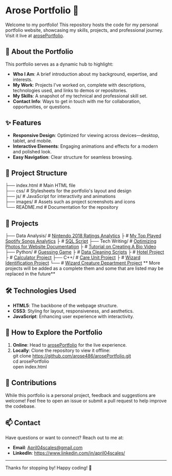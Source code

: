 # Arose Portfolio 🌟  
Welcome to my portfolio! This repository hosts the code for my personal portfolio website, showcasing my skills, projects, and professional journey. Visit it live at [arosePortfolio](https://arose486.github.io/arosePortfolio/).  

## 🚀 About the Portfolio  
This portfolio serves as a dynamic hub to highlight:  
- **Who I Am**: A brief introduction about my background, expertise, and interests.  
- **My Work**: Projects I’ve worked on, complete with descriptions, technologies used, and links to demos or repositories.  
- **My Skills**: A snapshot of my technical and professional skill set.  
- **Contact Info**: Ways to get in touch with me for collaboration, opportunities, or questions.  

## ✨ Features  
- **Responsive Design**: Optimized for viewing across devices—desktop, tablet, and mobile.  
- **Interactive Elements**: Engaging animations and effects for a modern and polished look.  
- **Easy Navigation**: Clear structure for seamless browsing.  

## 📂 Project Structure  
├── index.html        # Main HTML file  
├── css/              # Stylesheets for the portfolio's layout and design  
├── js/               # JavaScript for interactivity and animations  
├── images/           # Assets such as project screenshots and icons  
└── README.md         # Documentation for the repository  

## 📂 Projects
├── Data Analysis/  # [Nintendo 2018 Ratings Analytics](https://github.com/arose486/Nintendo-2018-Ratings-Analytics)
├                 # [My Top Played Spotify Songs Analytics](https://github.com/arose486/My-Top-Played-Spotify-Songs-Analytics)
├                 # [SQL Script](https://arose486.github.io/arosePortfolio/assets/annricebooksscript.pdf)
├── Tech Writing/   # [Optimizing Photos for Website Documentation](https://arose486.github.io/arosePortfolio/assets/OptimizingPhotosforyourWebsiteArticle.pdf)
├                 # [Tutorial on Creating A Bio Video](https://arose486.github.io/arosePortfolio/assets/BioVideoTutorial.pdf)
├── Python/         # [Guessing Game](https://arose486.github.io/arosePortfolio/assets/guessinggame.py.pdf)
├                  # [Data Cleaning Scripts](https://github.com/arose486/Data-Cleaning-Scripts)
├                  # [Hotel Project](https://github.com/arose486/Hotel-Project)
├                  # [Calculator Project](https://arose486.github.io/arosePortfolio/assets/calculator.py.pdf)
├── C++/            # [Care Unit Project](https://arose486.github.io/arosePortfolio/assets/careunit.cpp)
├                 # [Wizard Identification Project](https://github.com/arose486/Wizard-Identification-Project)
└──                # [Wizard Creature Department Project](https://github.com/arose486/Wizard-Creature-Department-Project)
** More projects will be added as a complete them and some that are listed may be replaced in the future**

## 🛠️ Technologies Used  
- **HTML5**: The backbone of the webpage structure.  
- **CSS3**: Styling for layout, responsiveness, and aesthetics.  
- **JavaScript**: Enhancing user experience with interactivity.  

## 🌟 How to Explore the Portfolio  
1. **Online**: Head to [arosePortfolio](https://arose486.github.io/arosePortfolio/) for the live experience.  
2. **Locally**: Clone the repository to view it offline:  
git clone https://github.com/arose486/arosePortfolio.git  
cd arosePortfolio  
open index.html  

## 🤝 Contributions  
While this portfolio is a personal project, feedback and suggestions are welcome! Feel free to open an issue or submit a pull request to help improve the codebase.  

## 📫 Contact  
Have questions or want to connect? Reach out to me at:  
- **Email**: April04scales@gmail.com  
- **LinkedIn**: https://www.linkedin.com/in/april04scales/
---

Thanks for stopping by! Happy coding! 🚀  


<!---
arose486/arose486 is a ✨ special ✨ repository because its `README.md` (this file) appears on your GitHub profile.
You can click the Preview link to take a look at your changes.
--->
